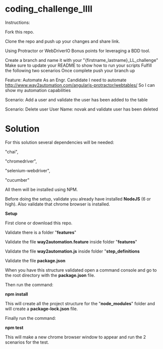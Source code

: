 # coding_challenge_IIII

Instructions:

Fork this repo.

Clone the repo and push up your changes and share link.

Using Protractor or WebDriverIO Bonus points for leveraging a BDD tool.

Create a branch and name it with your "{firstname_lastname}_LL_challenge"
Make sure to update your README to show how to run your scripts
Fulfill the following two scenarios
Once complete push your branch up

Feature: Automate
     As an Engr. Candidate
     I need to automate http://www.way2automation.com/angularjs-protractor/webtables/
     So I can show my automation capabilities

Scenario: Add a user and validate the user has been added to the table

Scenario: Delete user User Name: novak and validate user has been deleted

# Solution

For this solution several dependencies will be needed:

  "chai", 
  
  "chromedriver",
  
  "selenium-webdriver",
  
  "cucumber"

All them will be installed using NPM.

Before doing the setup, validate you already have installed **NodeJS** (6 or high).
Also validate that chrome browser is installed.


**Setup**

First clone or download this repo.

Validate there is a folder "**features**"

Validate the file **way2automation.feature** inside folder "**features**" 

Validate the file **way2automation.js** inside folder "**step_definitions**

Validate the file **package.json**


When you have this structure validated open a command console and go to the root directory with the **package.json** file.

Then run the command:

**npm install**

This will create all the project structure for the "**node_modules**" folder and will create a **package-lock.json** file.


Finally run the command:

**npm test**

This will make a new chrome browser window to appear and run the 2 scenarios for the test.

